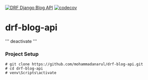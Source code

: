 [![DRF Django Blog API](https://github.com/mohammadanarul/drf-blog-api/actions/workflows/python-app.yml/badge.svg)](https://github.com/mohammadanarul/drf-blog-api/actions/workflows/python-app.yml) [![codecov](https://codecov.io/gh/mohammadanarul/drf-blog-api/branch/main/graph/badge.svg?token=IXnoFXHchF)](https://codecov.io/gh/mohammadanarul/drf-blog-api)
# drf-blog-api

'''
deactivate
'''

### Project Setup

    # git clone https://github.com/mohammadanarul/drf-blog-api.git
    # cd drf-blog-api
    # venv\Scripts\activate
